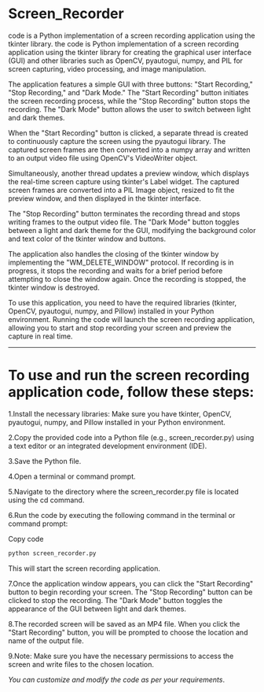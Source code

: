 # Screen_Recorder
code is a Python implementation of a screen recording application using the tkinter library.
the code is Python implementation of a screen recording application using the tkinter library for creating the graphical user interface (GUI) and other libraries such as OpenCV, pyautogui, numpy, and PIL for screen capturing, video processing, and image manipulation.

The application features a simple GUI with three buttons: "Start Recording," "Stop Recording," and "Dark Mode." The "Start Recording" button initiates the screen recording process, while the "Stop Recording" button stops the recording. The "Dark Mode" button allows the user to switch between light and dark themes.

When the "Start Recording" button is clicked, a separate thread is created to continuously capture the screen using the pyautogui library. The captured screen frames are then converted into a numpy array and written to an output video file using OpenCV's VideoWriter object.

Simultaneously, another thread updates a preview window, which displays the real-time screen capture using tkinter's Label widget. The captured screen frames are converted into a PIL Image object, resized to fit the preview window, and then displayed in the tkinter interface.

The "Stop Recording" button terminates the recording thread and stops writing frames to the output video file. The "Dark Mode" button toggles between a light and dark theme for the GUI, modifying the background color and text color of the tkinter window and buttons.

The application also handles the closing of the tkinter window by implementing the "WM_DELETE_WINDOW" protocol. If recording is in progress, it stops the recording and waits for a brief period before attempting to close the window again. Once the recording is stopped, the tkinter window is destroyed.

To use this application, you need to have the required libraries (tkinter, OpenCV, pyautogui, numpy, and Pillow) installed in your Python environment. Running the code will launch the screen recording application, allowing you to start and stop recording your screen and preview the capture in real time.
******************************************************************************************************************************************
# To use and run the screen recording application code, follow these steps:

1.Install the necessary libraries: Make sure you have tkinter, OpenCV, pyautogui, numpy, and Pillow installed in your Python environment.

2.Copy the provided code into a Python file (e.g., screen_recorder.py) using a text editor or an integrated development environment (IDE).

3.Save the Python file.

4.Open a terminal or command prompt.

5.Navigate to the directory where the screen_recorder.py file is located using the cd command.

6.Run the code by executing the following command in the terminal or command prompt:

Copy code
```python
python screen_recorder.py
```

This will start the screen recording application.

7.Once the application window appears, you can click the "Start Recording" button to begin recording your screen. The "Stop Recording" button can be clicked to stop the recording. The "Dark Mode" button toggles the appearance of the GUI between light and dark themes.

8.The recorded screen will be saved as an MP4 file. When you click the "Start Recording" button, you will be prompted to choose the location and name of the output file.

9.Note: Make sure you have the necessary permissions to access the screen and write files to the chosen location.

*You can customize and modify the code as per your requirements*.
